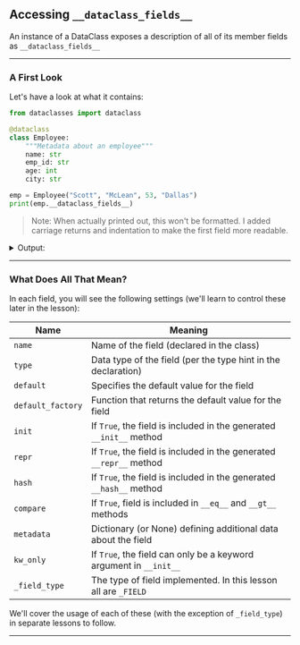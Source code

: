 ## Accessing `__dataclass_fields__`

An instance of a DataClass exposes a description of all of its member 
fields as `__dataclass_fields__`

---

### A First Look

Let's have a look at what it contains:

```python
from dataclasses import dataclass

@dataclass
class Employee:
    """Metadata about an employee"""
    name: str
    emp_id: str
    age: int
    city: str

emp = Employee("Scott", "McLean", 53, "Dallas")
print(emp.__dataclass_fields__)
```

> Note: When actually printed out, this won't be formatted. I added carriage
> returns and indentation to make the first field more readable.

<details>
<summary>Output:</summary>
<br>

```
{
    'name': Field(
        name='name',
        type=<class 'str'>,
        default=<dataclasses._MISSING_TYPE object at 0x00000179393A5050>,
        default_factory=<dataclasses._MISSING_TYPE object at 0x00000179393A5050>,
        init=True,
        repr=True,
        hash=None,
        compare=True,
        metadata=mappingproxy({}),
        kw_only=False,
        _field_type=_FIELD
    ),
    'emp_id': Field(
        name='emp_id',type=<class 'str'>,
        default=<dataclasses._MISSING_TYPE object at 0x00000179393A5050>,
        default_factory=<dataclasses._MISSING_TYPE object at 0x00000179393A5050>,
        init=True,
        repr=True,
        hash=None,
        compare=True,
        metadata=mappingproxy({}),
        kw_only=False,
        _field_type=_FIELD
    ),
    'age': Field(
        name='age',
        type=<class 'int'>,
        default=<dataclasses._MISSING_TYPE object at 0x00000179393A5050>,
        default_factory=<dataclasses._MISSING_TYPE object at 0x00000179393A5050>,
        init=True,
        repr=True,
        hash=None,
        compare=True,
        metadata=mappingproxy({}),
        kw_only=False
        ,_field_type=_FIELD
    ),
    'city': Field(
        name='city',
        type=<class 'str'>,
        default=<dataclasses._MISSING_TYPE object at 0x00000179393A5050>,
        default_factory=<dataclasses._MISSING_TYPE object at 0x00000179393A5050>,
        init=True,
        repr=True,
        hash=None,
        compare=True,
        metadata=mappingproxy({}),
        kw_only=False,
        _field_type=_FIELD
    )
}
```

</details>

---

### What Does All That Mean?

In each field, you will see the following settings (we'll learn to control
these later in the lesson):

|Name|Meaning|
|-|-|
|`name`|Name of the field (declared in the class)|
|`type`|Data type of the field (per the type hint in the declaration)|
|`default`|Specifies the default value for the field|
|`default_factory`|Function that returns the default value for the field|
|`init`|If `True`, the field is included in the generated `__init__` method|
|`repr`|If `True`, the field is included in the generated `__repr__` method|
|`hash`|If `True`, the field is included in the generated `__hash__` method|
|`compare`|If `True`, field is included in `__eq__`  and `__gt__` methods|
|`metadata`|Dictionary (or None) defining additional data about the field|
|`kw_only`|If `True`, the field can only be a keyword argument in `__init__`|
|`_field_type`|The type of field implemented. In this lesson all are `_FIELD`|

We'll cover the usage of each of these (with the exception of `_field_type`) 
in separate lessons to follow.

---
